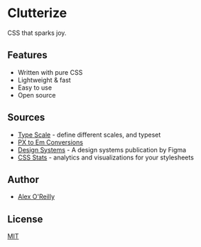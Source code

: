 # Clutterize

CSS that sparks joy.

## Features

- Written with pure CSS
- Lightweight & fast
- Easy to use
- Open source

## Sources

- [Type Scale](https://typescale.com/) - define different scales, and typeset
- [PX to Em Conversions](http://pxtoem.com/)
- [Design Systems](https://www.designsystems.com/) - A design systems publication by Figma
- [CSS Stats](https://cssstats.com/) - analytics and visualizations for your stylesheets

## Author

- [Alex O'Reilly](https://www.alekzandriia.com)

## License

[MIT](./LICENSE.md)
